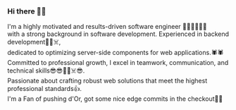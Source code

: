 ### Hi there 👋🌈
I'm a highly motivated and results-driven software engineer 🥳💥🙌🧑🏿‍💻 <br />
with a strong background in software development. Experienced in backend development🥷🏻☠️,<br />
dedicated to optimizing server-side components for web applications.🕷🕷 <br />
Committed to professional growth, I excel in teamwork, communication, and technical skills😎😎🥶🌈☠️😎.<br />
Passionate about crafting robust web solutions that meet the highest professional standards👍.<br />
I'm a Fan of pushing d'Or, got some nice edge commits in the checkout🥷🏻 <br />

